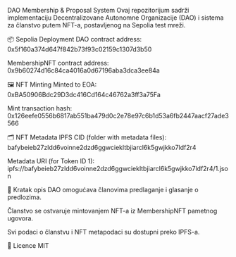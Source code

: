 DAO Membership & Proposal System
Ovaj repozitorijum sadrži implementaciju Decentralizovane Autonomne Organizacije (DAO) i sistema za članstvo putem NFT-a, postavljenog na Sepolia test mreži.

📦 Sepolia Deployment
DAO contract address:
0x5f160a374d647f842b73f93c02159c1307d3b50

MembershipNFT contract address:
0x9b60274d16c84ca4016a0d67196aba3dca3ee84a

🖼️ NFT Minting
Minted to EOA:
0xBA50906Bdc29D3dc416Cd164c46762a3ff3a75Fa

Mint transaction hash:
0x126eefe0556b6817ab551ba479d0c2e78e97c6b1d53a6fb2447aacf27ade3566

🗂️ NFT Metadata
IPFS CID (folder with metadata files):
bafybeieb27zldd6voinne2dzd6ggwciekltbjiarcl6k5gwjkko7ldf2r4

Metadata URI (for Token ID 1):
ipfs://bafybeieb27zldd6voinne2dzd6ggwciekltbjiarcl6k5gwjkko7ldf2r4/1.json

🚀 Kratak opis
DAO omogućava članovima predlaganje i glasanje o predlozima.

Članstvo se ostvaruje mintovanjem NFT-a iz MembershipNFT pametnog ugovora.

Svi podaci o članstvu i NFT metapodaci su dostupni preko IPFS-a.

📄 Licence
MIT

